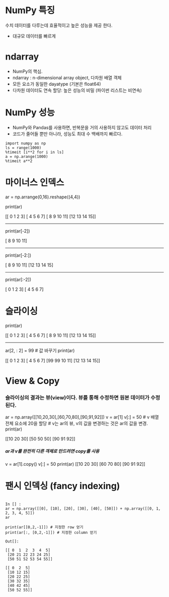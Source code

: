 # NumPy 특징

수치 데이터를 다루는데 효율적이고 높은 성능을 제공 한다.

* 대규모 데이터를 빠르게

# ndarray

* NumPy의 핵심.
* ndarray : n-dimensional array object, 다차원 배열 객체
* 모든 요소가 동일한 dayatype (기본은 float64)
* 다차원 데이터도 연속 할당: 높은 성능의 비밀 (파이썬 리스트는 비연속)

# NumPy 성능

* NumPy와 Pandas를 사용하면, 반복문을 거의 사용하지 않고도 데이터 처리
* 코드가 줄어들 뿐만 아니라, 성능도 최대 수 백배까지 빠르다.

<pre><code>import numpy as np
ls = range(1000)
%timeit [i**2 for i in ls]
a = np.arange(1000)
%timeit a**2
</code></pre>

# 마이너스 인덱스

ar = np.arrange(0,16).reshape((4,4))

print(ar)

[[ 0  1  2  3]
 [ 4  5  6  7]
 [ 8  9 10 11]
 [12 13 14 15]]

---

print(ar[-2])

[ 8  9 10 11]

---

print(ar[-2:])

[ 8  9 10 11]
 [12 13 14 15]

---

print(ar[:-2])

[ 0  1  2  3]
[ 4  5  6  7]


# 슬라이싱

print(ar) 

[[ 0  1  2  3]
 [ 4  5  6  7]
 [ 8  9 10 11]
 [12 13 14 15]]
 
 ---
 
 ar[2, : 2] = 99 # 값 바꾸기
 print(ar)
 
 [[ 0  1  2  3]
 [ 4  5  6  7]
 [99 99 10 11]
 [12 13 14 15]]
 
# View & Copy
### 슬라이싱의 결과는 뷰(view)이다. 뷰를 통해 수정하면 원본 데이터가 수정된다.

ar = np.array([[10,20,30],[60,70,80],[90,91,92]])
v = ar[1]
v[:] = 50 # v 배열 전체 요소에 20을 할당 # v는 ar의 뷰, v의 값을 변경하는 것은 ar의 값을 변경.
print(ar)

[[10 20 30]
 [50 50 50]
 [90 91 92]]
 
##### ar과 v를 완전히 다른 객체로 만드려면 copy를 사용

v = ar[1].copy()
v[:] = 50
print(ar)
[[10 20 30]
 [60 70 80]
 [90 91 92]]
 
 
# 팬시 인덱싱 (fancy indexing)

<pre><code>
In [] :
ar = np.array([[0], [10], [20], [30], [40], [50]]) + np.array([[0, 1, 2, 3, 4, 5]])
ar

print(ar[[0,2,-1]]) # 지정한 row 얻기
print(ar[:, [0,2,-1]]) # 지정한 column 얻기

Out[]:

[[ 0  1  2  3  4  5]
 [20 21 22 23 24 25]
 [50 51 52 53 54 55]]

[[ 0  2  5]
 [10 12 15]
 [20 22 25]
 [30 32 35]
 [40 42 45]
 [50 52 55]]
 
</code></pre>



